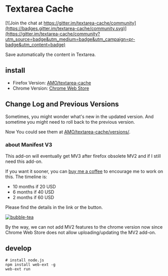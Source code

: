 # Textarea Cache

[![Join the chat at https://gitter.im/textarea-cache/community](https://badges.gitter.im/textarea-cache/community.svg)](https://gitter.im/textarea-cache/community?utm_source=badge&utm_medium=badge&utm_campaign=pr-badge&utm_content=badge)

Save automatically the content in Textarea.

## install

* Firefox Version: [AMO/textarea-cache](https://addons.mozilla.org/firefox/addon/textarea-cache)
* Chrome Version: [Chrome Web Store](https://chrome.google.com/webstore/detail/textarea-cache/chpphekfimlabghbdankokcohcmnbmab)

## Change Log and Previous Versions

Sometimes, you might wonder what's new in the updated version.
And sometime you might need to roll back to the previous version.

Now You could see them at [AMO/textarea-cache/versions/](https://addons.mozilla.org/en-US/firefox/addon/textarea-cache/versions/).

### about Manifest V3
This add-on will eventually get MV3 after firefox obsolete MV2
and if I still need this add-on.

If you want it sooner, you can [buy me a coffee][bmc]
to encourage me to work on this.
The timeline is:

* 10 months if 20 USD
* 6 months if 40 USD
* 2 months if 60 USD

[bmc]: https://buymeacoffee.com/gholk/textarea-cache-mv3-upgrade

Please find the details in the link or the button.

[![bubble-tea]][bmc]

[bubble-tea]: https://cdn.buymeacoffee.com/buttons/v2/default-yellow.png "buy me a bubble tea"

By the way, we can not add MV2 features to the chrome version now
since Chrome Web Store does not allow uploading/updating the MV2 add-on.

## develop

```
# install node.js
npm install web-ext -g
web-ext run
```
